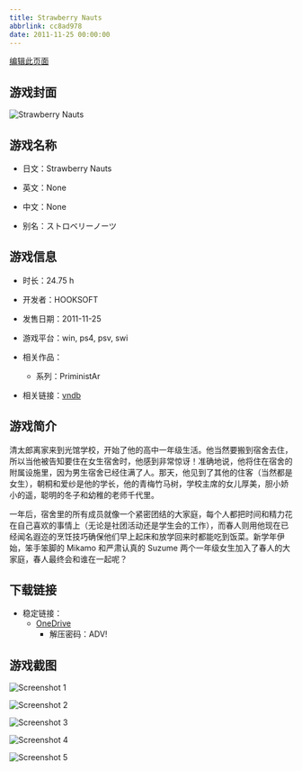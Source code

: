 ```yaml
---
title: Strawberry Nauts
abbrlink: cc8ad978
date: 2011-11-25 00:00:00
---
```

[编辑此页面](https://github.com/ACG-3/ADV3-source/blob/main/source/_posts/games/Strawberry%20Nauts.md)

## 游戏封面

![Strawberry Nauts](https://pan.timero.xyz/onedrive/img_lib_001/Strawberry%20Nauts_cover.avif)


## 游戏名称

- 日文：Strawberry Nauts
- 英文：None
- 中文：None

- 别名：ストロベリーノーツ


## 游戏信息

- 时长：24.75 h
- 开发者：HOOKSOFT
- 发售日期：2011-11-25
- 游戏平台：win, ps4, psv, swi
- 相关作品：
   - 系列：PriministAr

- 相关链接：[vndb](https://vndb.org/v7507)


## 游戏简介

清太郎离家来到光馆学校，开始了他的高中一年级生活。他当然要搬到宿舍去住，所以当他被告知要住在女生宿舍时，他感到非常惊讶！准确地说，他将住在宿舍的附属设施里，因为男生宿舍已经住满了人。那天，他见到了其他的住客（当然都是女生），朝桐和爱纱是他的学长，他的青梅竹马树，学校主席的女儿厚美，胆小娇小的遥，聪明的冬子和幼稚的老师千代里。

一年后，宿舍里的所有成员就像一个紧密团结的大家庭，每个人都把时间和精力花在自己喜欢的事情上（无论是社团活动还是学生会的工作），而春人则用他现在已经闻名遐迩的烹饪技巧确保他们早上起床和放学回来时都能吃到饭菜。新学年伊始，笨手笨脚的 Mikamo 和严肃认真的 Suzume 两个一年级女生加入了春人的大家庭，春人最终会和谁在一起呢？


## 下载链接

- 稳定链接：
    - [OneDrive](https://pan.timero.xyz/onedrive/adv_lib_001/Strawberry%20Nauts)
        - 解压密码：ADV!



## 游戏截图


![Screenshot 1](https://pan.timero.xyz/onedrive/img_lib_001/Strawberry%20Nauts_Screenshot_1.avif)

![Screenshot 2](https://pan.timero.xyz/onedrive/img_lib_001/Strawberry%20Nauts_Screenshot_2.avif)

![Screenshot 3](https://pan.timero.xyz/onedrive/img_lib_001/Strawberry%20Nauts_Screenshot_3.avif)

![Screenshot 4](https://pan.timero.xyz/onedrive/img_lib_001/Strawberry%20Nauts_Screenshot_4.avif)

![Screenshot 5](https://pan.timero.xyz/onedrive/img_lib_001/Strawberry%20Nauts_Screenshot_5.avif)

